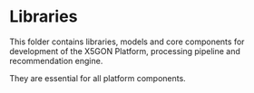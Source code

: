 # Libraries

This folder contains libraries, models and core components for development
of the X5GON Platform, processing pipeline and recommendation engine.

They are essential for all platform components.